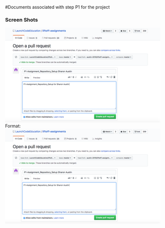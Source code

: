 #Documents associated with step P1 for the project

### Screen Shots
![Screen Shot of Pull Request for P1](P1PullRequest.png)
Format: ![](P1PullRequest.png)
